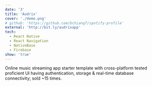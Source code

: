 ```yaml
---
date: '3'
title: 'Audrix'
cover: './demo.png'
# github: 'https://github.com/bchiang7/spotify-profile'
external: 'http://bit.ly/audrixapp'
tech:
  - React Native
  - React Navigation
  - NativeBase
  - Firebase
show: 'true'
---
```


Online music streaming app starter template with cross-platform tested proficient UI having authentication, storage & real-time database connectivity; sold ~15 times.
